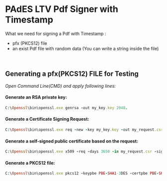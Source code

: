 # PAdES LTV Pdf Signer with Timestamp

What we need for signing a Pdf with Timestamp : 
- pfx (PKCS12) file
- an exist Pdf file with random data (You can write a string inside the file)

<br>

## Generating a pfx(PKCS12) FILE for Testing


*Open Command Line(CMD) and apply following lines:*


#### Generate an RSA private key:

```ruby
C:\Openssl\bin\openssl.exe genrsa -out my_key.key 2048.
```

#### Generate a Certificate Signing Request:

```ruby
C:\Openssl\bin\openssl.exe req -new -key my_key.key -out my_request.csr
```

#### Generate a self-signed public certificate based on the request:

```ruby
C:\Openssl\bin\openssl.exe x509 -req -days 3650 -in my_request.csr -signkey my_key.key -out my_cert.crt
```

#### Generate a PKCS12 file:

```ruby
C:\Openssl\bin\openssl.exe pkcs12 -keypbe PBE-SHA1-3DES -certpbe PBE-SHA1-3DES -export -in my_cert.crt -inkey my_key.key -out my_pkcs12.pfx -name "my-name"
```

